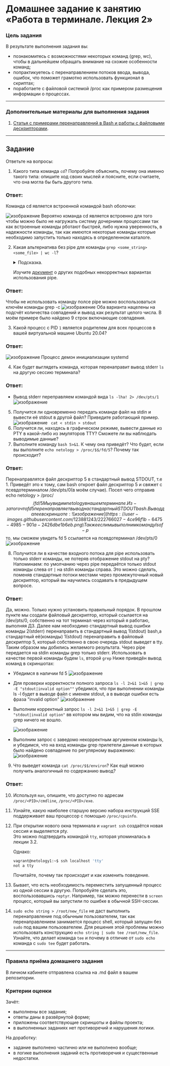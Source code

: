 # Домашнее задание к занятию «Работа в терминале. Лекция 2»

### Цель задания

В результате выполнения задания вы:

* познакомитесь с возможностями некоторых команд (grep, wc), чтобы в дальнейшем обращать внимание на схожие особенности команд;
* попрактикуетесь с перенаправлением потоков ввода, вывода, ошибок, что поможет грамотно использовать функционал в скриптах;
* поработаете с файловой системой /proc как примером размещения информации о процессах.

------

### Дополнительные материалы для выполнения задания

1. [Статья с примерами перенаправлений в Bash и работы с файловыми дескрипторами](https://wiki.bash-hackers.org/howto/redirection_tutorial).


------

## Задание

Ответьте на вопросы:

1. Какого типа команда `cd`? Попробуйте объяснить, почему она именно такого типа: опишите ход своих мыслей и поясните, если считаете, что она могла бы быть другого типа.
### Ответ:
Команда cd является встроенной командой bash оболочки:

![изображение](https://user-images.githubusercontent.com/123881243/221429019-0ee69b86-6337-42c8-a238-8d112603fffb.png)
Вероятно команда cd является встроенно для того чтобы можно было не нагружать систему дочерними процессами так как встроенные команды рботают быстрей, либо нужна уверенность, в надежности команды, так как имеются некоторые команды которые необходимо запустить только находясь в определенном каталоге.

2. Какая альтернатива без pipe для команды `grep <some_string> <some_file> | wc -l`?   

	<details>
	<summary>Подсказка.</summary>

	`man grep` поможет в ответе на этот вопрос. 

	</details>
	
	Изучите [документ](http://www.smallo.ruhr.de/award.html) о других подобных некорректных вариантах использования pipe.

### Ответ:
Чтобы не использовать команду полсе pipe можно воспользоваться ключём команды grep -c 
![изображение](https://user-images.githubusercontent.com/123881243/221430923-28f2a59e-47d3-4620-86c5-430470104cc6.png)
Оба варианта нацелены на подсчёт количества совпадений и вывод как результат целого числа. В моём примере было найдено 9 строк включающие совпадения.

3. Какой процесс с PID `1` является родителем для всех процессов в вашей виртуальной машине Ubuntu 20.04?
### Ответ:
![изображение](https://user-images.githubusercontent.com/123881243/221642098-570757ea-b686-417a-b9c6-c9169a528df9.png)
Процесс демон инициализации systemd

4. Как будет выглядеть команда, которая перенаправит вывод stderr `ls` на другую сессию терминала?
### Ответ:
* Вывод stderr переправляем командой вида `ls -lha! 2> /dev/pts/1`
![изображение](https://user-images.githubusercontent.com/123881243/221434977-b30c3267-3ae2-4321-8664-823d0de4fc03.png)

5. Получится ли одновременно передать команде файл на stdin и вывести её stdout в другой файл? Приведите работающий пример.
![изображение](https://user-images.githubusercontent.com/123881243/221438164-ddff05ea-c2a8-41a2-87ac-628c717443d7.png)
` cat < stdin > stdout`
6. Получится ли, находясь в графическом режиме, вывести данные из PTY в какой-либо из эмуляторов TTY? Сможете ли вы наблюдать выводимые данные?
7. Выполните команду `bash 5>&1`. К чему она приведёт? Что будет, если вы выполните `echo netology > /proc/$$/fd/5`? Почему так происходит?

### Ответ:
Перенаправлятся файл дескриптор 5 в стандартный вывод STDOUT, т.е 1. Приведёт это к тому, сам bash откроет файл дескриптор 5 и свяжет с псевдотерминалом /dev/pts/0(в моём случае). Посел чего отправив echo netology > /proc/$$/fd/5
Мы увидим netology в нашем терминале. Из-за того что fd 5 перенаправляет вывод на стандартный STDOUT bash. Вывод далее в скриншоте:
![изображение](https://user-images.githubusercontent.com/123881243/222766027-4ce96f1b-6475-4985-901a-2426dbe1b6eb.png)
Также если мы выполним команду lsof -p $$ то, мы сможем увидеть fd 5 ссылается на псевдотерминал /dev/pts/0
![изображение](https://user-images.githubusercontent.com/123881243/222767885-2366c8bf-efbd-434e-8a51-d716df21891a.png)

8. Получится ли в качестве входного потока для pipe использовать только stderr команды, не потеряв отображение stdout на pty?  
	Напоминаем: по умолчанию через pipe передаётся только stdout команды слева от `|` на stdin команды справа.
Это можно сделать, поменяв стандартные потоки местами через промежуточный новый дескриптор, который вы научились создавать в предыдущем вопросе.

### Ответ:
Да, можно. Только нужно установить правильный порядок. В прошлом пункте мы создали файловый дескриптор, который ссылается на /dev/pts/0, собственно на тот терминал через который я работаю, выполняя ДЗ. Далее нам необходимо стандартный вывод ошибки команды 2(stderr) перенаправить в стандартный вывод 1(stdout) bash,а стандартный её(команды) 1(stdout) перенаправить в файловый дескриптор 5, который собственно в свою очередь stdout выведет в tty. Таким образом мы добились желаемого результата. Через pipe передается на stdin команды grep только stderr. Использовать в качестве первой команды будем `ls`, второй `grep`  Ниже приведён вывод команд в скриншотах:

*	Убедимся в наличии fd 5
![изображение](https://user-images.githubusercontent.com/123881243/222985330-c3cb6e95-c2cb-440c-a861-da21cf0532cd.png)
*	Для проверки корректности полного запроса `ls -l 2>&1 1>&5 | grep -E "stdout|invalid option""` убедимся, что при выполнении команды ls -l будет в выводе файл с именем stdout, а в выводе ошибки есть фраза "invalid option"
![изображение](https://user-images.githubusercontent.com/123881243/222986569-ac341630-3104-48bd-8f22-ecc813606d27.png)
*	Выполним корректный запрос `ls -l 2>&1 1>&5 | grep -E "stdout|invalid option"` вв котором мы видим, что на stdin команды grep ничего не вошло.

	![изображение](https://user-images.githubusercontent.com/123881243/222986703-641cb52d-f470-4772-b955-6b8f6debf8ab.png)
*	Выполним запрос с заведомо некорректным аргуменом команды ls, и убедимся, что на вход команды grep прилетели данные в которых было найдено совпадение по регулярному выражению:
	![изображение](https://user-images.githubusercontent.com/123881243/222986857-80e3ede0-01e4-4151-92aa-a3150d846f14.png)


9. Что выведет команда `cat /proc/$$/environ`? Как ещё можно получить аналогичный по содержанию вывод?
### Ответ:
10. Используя `man`, опишите, что доступно по адресам `/proc/<PID>/cmdline`, `/proc/<PID>/exe`.
11. Узнайте, какую наиболее старшую версию набора инструкций SSE поддерживает ваш процессор с помощью `/proc/cpuinfo`.
12. При открытии нового окна терминала и `vagrant ssh` создаётся новая сессия и выделяется pty.  
	Это можно подтвердить командой `tty`, которая упоминалась в лекции 3.2.  
	
	Однако:

    ```bash
	vagrant@netology1:~$ ssh localhost 'tty'
	not a tty
    ```

	Почитайте, почему так происходит и как изменить поведение.
	
13. Бывает, что есть необходимость переместить запущенный процесс из одной сессии в другую. Попробуйте сделать это, воспользовавшись `reptyr`. Например, так можно перенести в `screen` процесс, который вы запустили по ошибке в обычной SSH-сессии.
14. `sudo echo string > /root/new_file` не даст выполнить перенаправление под обычным пользователем, так как перенаправлением занимается процесс shell, который запущен без `sudo` под вашим пользователем. Для решения этой проблемы можно использовать конструкцию `echo string | sudo tee /root/new_file`. Узнайте, что делает команда `tee` и почему в отличие от `sudo echo` команда с `sudo tee` будет работать.

----

### Правила приёма домашнего задания

В личном кабинете отправлена ссылка на .md файл в вашем репозитории.


### Критерии оценки

Зачёт:

* выполнены все задания;
* ответы даны в развёрнутой форме;
* приложены соответствующие скриншоты и файлы проекта;
* в выполненных заданиях нет противоречий и нарушения логики.

На доработку:

* задание выполнено частично или не выполнено вообще;
* в логике выполнения заданий есть противоречия и существенные недостатки.
